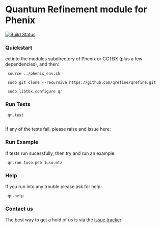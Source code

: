 # Quantum Refinement module for Phenix

[![Build Status](https://travis-ci.org/qrefine/qr.svg?branch=master)](https://travis-ci.org/qrefine/qr)

### Quickstart

cd into the modules subdirectory of Phenix or CCTBX (plus a few dependencies), and then:

```
 source ../phenix_env.sh
 
 sudo git clone --recursive https://github.com/qrefine/qrefine.git
 
 sudo libtbx.configure qr
 ```
 
 
 ### Run Tests 

``` 
 qr.test
 
```
If any of the tests fail, please raise and issue here:

### Run Example 

If tests run sucessfully, then try and run an example: 

```
 qr.run 1uso.pdb 1uso.mtz 
```

### Help 

If you run into any trouble please ask for help:
```
 qr.help
```

### Contact us 

The best way to get a hold of us is via the  [issue tracker](https://github.com/qrefine/qr-core/issues)
